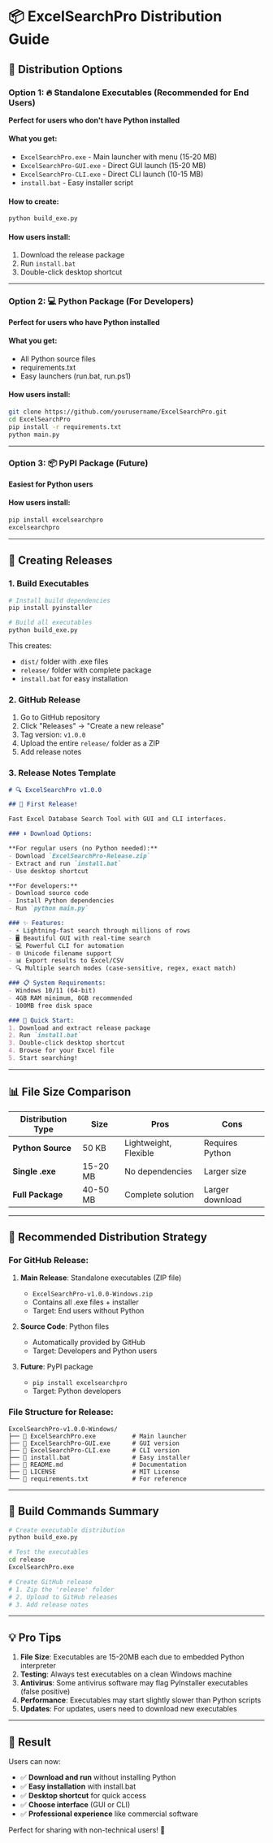 # 📦 ExcelSearchPro Distribution Guide

## 🎯 Distribution Options

### Option 1: 🔥 **Standalone Executables** (Recommended for End Users)
**Perfect for users who don't have Python installed**

#### What you get:
- `ExcelSearchPro.exe` - Main launcher with menu (15-20 MB)
- `ExcelSearchPro-GUI.exe` - Direct GUI launch (15-20 MB)  
- `ExcelSearchPro-CLI.exe` - Direct CLI launch (10-15 MB)
- `install.bat` - Easy installer script

#### How to create:
```bash
python build_exe.py
```

#### How users install:
1. Download the release package
2. Run `install.bat`
3. Double-click desktop shortcut

---

### Option 2: 💻 **Python Package** (For Developers)
**Perfect for users who have Python installed**

#### What you get:
- All Python source files
- requirements.txt
- Easy launchers (run.bat, run.ps1)

#### How users install:
```bash
git clone https://github.com/yourusername/ExcelSearchPro.git
cd ExcelSearchPro
pip install -r requirements.txt
python main.py
```

---

### Option 3: 📦 **PyPI Package** (Future)
**Easiest for Python users**

#### How users install:
```bash
pip install excelsearchpro
excelsearchpro
```

---

## 🚀 Creating Releases

### 1. **Build Executables**
```bash
# Install build dependencies
pip install pyinstaller

# Build all executables
python build_exe.py
```

This creates:
- `dist/` folder with .exe files
- `release/` folder with complete package
- `install.bat` for easy installation

### 2. **GitHub Release**
1. Go to GitHub repository
2. Click "Releases" → "Create a new release"
3. Tag version: `v1.0.0`
4. Upload the entire `release/` folder as a ZIP
5. Add release notes

### 3. **Release Notes Template**
```markdown
# 🔍 ExcelSearchPro v1.0.0

## 🎉 First Release!

Fast Excel Database Search Tool with GUI and CLI interfaces.

### ⬇️ Download Options:

**For regular users (no Python needed):**
- Download `ExcelSearchPro-Release.zip`
- Extract and run `install.bat`
- Use desktop shortcut

**For developers:**
- Download source code
- Install Python dependencies
- Run `python main.py`

### ✨ Features:
- ⚡ Lightning-fast search through millions of rows
- 🖥️ Beautiful GUI with real-time search
- 💻 Powerful CLI for automation
- 🌐 Unicode filename support
- 📊 Export results to Excel/CSV
- 🔍 Multiple search modes (case-sensitive, regex, exact match)

### 📋 System Requirements:
- Windows 10/11 (64-bit)
- 4GB RAM minimum, 8GB recommended
- 100MB free disk space

### 🚀 Quick Start:
1. Download and extract release package
2. Run `install.bat`
3. Double-click desktop shortcut
4. Browse for your Excel file
5. Start searching!
```

---

## 📊 File Size Comparison

| Distribution Type | Size | Pros | Cons |
|------------------|------|------|------|
| **Python Source** | 50 KB | Lightweight, Flexible | Requires Python |
| **Single .exe** | 15-20 MB | No dependencies | Larger size |
| **Full Package** | 40-50 MB | Complete solution | Larger download |

---

## 🎯 Recommended Distribution Strategy

### For GitHub Release:
1. **Main Release**: Standalone executables (ZIP file)
   - `ExcelSearchPro-v1.0.0-Windows.zip`
   - Contains all .exe files + installer
   - Target: End users without Python

2. **Source Code**: Python files
   - Automatically provided by GitHub
   - Target: Developers and Python users

3. **Future**: PyPI package
   - `pip install excelsearchpro`
   - Target: Python developers

### File Structure for Release:
```
ExcelSearchPro-v1.0.0-Windows/
├── 📄 ExcelSearchPro.exe          # Main launcher
├── 📄 ExcelSearchPro-GUI.exe      # GUI version
├── 📄 ExcelSearchPro-CLI.exe      # CLI version
├── 📄 install.bat                 # Easy installer
├── 📄 README.md                   # Documentation
├── 📄 LICENSE                     # MIT License
└── 📄 requirements.txt            # For reference
```

---

## 🔧 Build Commands Summary

```bash
# Create executable distribution
python build_exe.py

# Test the executables
cd release
ExcelSearchPro.exe

# Create GitHub release
# 1. Zip the 'release' folder
# 2. Upload to GitHub releases
# 3. Add release notes
```

---

## 💡 Pro Tips

1. **File Size**: Executables are 15-20MB each due to embedded Python interpreter
2. **Testing**: Always test executables on a clean Windows machine
3. **Antivirus**: Some antivirus software may flag PyInstaller executables (false positive)
4. **Performance**: Executables may start slightly slower than Python scripts
5. **Updates**: For updates, users need to download new executables

---

## 🎉 Result

Users can now:
- ✅ **Download and run** without installing Python
- ✅ **Easy installation** with install.bat
- ✅ **Desktop shortcut** for quick access
- ✅ **Choose interface** (GUI or CLI)
- ✅ **Professional experience** like commercial software

Perfect for sharing with non-technical users! 🚀
